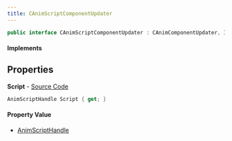 ```yaml
---
title: CAnimScriptComponentUpdater
---
```


```csharp
public interface CAnimScriptComponentUpdater : CAnimComponentUpdater, ISchemaClass<CAnimComponentUpdater>, ISchemaClass<CAnimScriptComponentUpdater>, ISchemaField, ISchemaClass, INativeHandle
```

#### Implements

## Properties

**Script** - [Source Code](https://github.com/swiftly-solution/swiftlys2/blob/main/managed/src/SwiftlyS2.Generated/Schemas/Interfaces/CAnimScriptComponentUpdater.cs#L16)

```csharp
AnimScriptHandle Script { get; }
```

#### Property Value

- [AnimScriptHandle](/docs/api/shared/schemadefinitions/animscripthandle)

